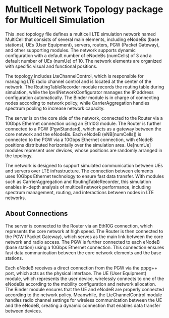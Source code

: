 # Multicell Network Topology package for Multicell Simulation 
This .ned topology file defines a multicell LTE simulation network named MultiCell that consists of several main elements, including eNodeBs (base stations), UEs (User Equipment), servers, routers, PGW (Packet Gateway), and other supporting modules. The network supports dynamic configuration with a default number of eNodeBs (numCells) of 3 and a default number of UEs (numUe) of 10. The network elements are organized with specific visual and functional positions.


The topology includes LteChannelControl, which is responsible for managing LTE radio channel control and is located at the center of the network. The RoutingTableRecorder module records the routing table during simulation, while the Ipv4NetworkConfigurator manages the IP address configuration automatically. The Binder module is in charge of connecting nodes according to network policy, while CarrierAggregation handles spectrum pooling to increase network capacity.


The server is on the core side of the network, connected to the Router via a 10Gbps Ethernet connection using an Eth10G module. The Router is further connected to a PGW (PgwStandard), which acts as a gateway between the core network and the eNodeBs. Each eNodeB (eNB[numCells]) is connected to the PGW via a 10Gbps Ethernet connection, with eNodeB positions distributed horizontally over the simulation area. Ue[numUe] modules represent user devices, whose positions are randomly arranged in the topology.

The network is designed to support simulated communication between UEs and servers over LTE infrastructure. The connection between elements uses 10Gbps Ethernet technology to ensure fast data transfer. With modules such as CarrierAggregation and RoutingTableRecorder, this simulation enables in-depth analysis of multicell network performance, including spectrum management, routing, and interactions between nodes in LTE networks.

## About Connections
The server is connected to the Router via an Eth10G connection, which represents the core network at high speed. The Router is then connected to the PGW (Packet Gateway), which serves as the main link between the core network and radio access. The PGW is further connected to each eNodeB (base station) using a 10Gbps Ethernet connection. This connection ensures fast data communication between the core network elements and the base stations.

Each eNodeB receives a direct connection from the PGW via the pppg++ port, which acts as the physical interface. The UE (User Equipment) module, which represents the user device, wirelessly connects to one of the eNodeBs according to the mobility configuration and network allocation. The Binder module ensures that the UE and eNodeB are properly connected according to the network policy. Meanwhile, the LteChannelControl module handles radio channel settings for wireless communication between the UE and the eNodeB, creating a dynamic connection that enables data transfer between devices.
